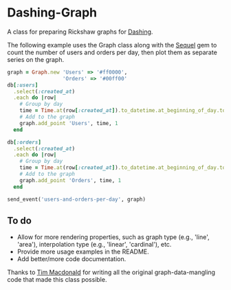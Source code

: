 # Dashing-Graph
A class for preparing Rickshaw graphs for [Dashing](https://github.com/Shopify/dashing).

The following example uses the Graph class along with the [Sequel](https://github.com/jeremyevans/sequel) gem to count the number of users and orders per day, then plot them as separate series on the graph.

```ruby
graph = Graph.new 'Users' => '#ff0000',
                  'Orders' => '#00ff00'
db[:users]
  .select(:created_at)
  .each do |row|
    # Group by day
    time = Time.at(row[:created_at]).to_datetime.at_beginning_of_day.to_i,
    # Add to the graph
    graph.add_point 'Users', time, 1
  end

db[:orders]
  .select(:created_at)
  .each do |row|
    # Group by day
    time = Time.at(row[:created_at]).to_datetime.at_beginning_of_day.to_i,
    # Add to the graph
    graph.add_point 'Orders', time, 1
  end

send_event('users-and-orders-per-day', graph)
```

## To do
- Allow for more rendering properties, such as graph type (e.g., 'line', 'area'), interpolation type (e.g., 'linear', 'cardinal'), etc.
- Provide more usage examples in the README.
- Add better/more code documentation.

Thanks to [Tim Macdonald](https://github.com/tsmacdonald) for writing all the original graph-data-mangling code that made this class possible.
